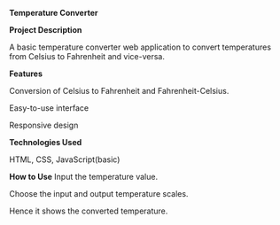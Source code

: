 **Temperature Converter**


**Project Description**

A basic temperature converter web application to convert temperatures from Celsius to Fahrenheit and vice-versa.


**Features**

Conversion of Celsius to Fahrenheit and Fahrenheit-Celsius.

Easy-to-use interface

Responsive design


**Technologies Used**

HTML, CSS, JavaScript(basic)


**How to Use**
Input the temperature value.

Choose the input and output temperature scales.

Hence it shows the converted temperature.

